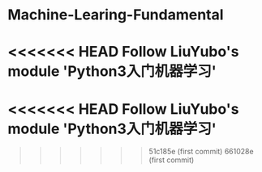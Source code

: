 # Machine-Learing-Fundamental
<<<<<<< HEAD
Follow LiuYubo's module 'Python3入门机器学习'
=======
<<<<<<< HEAD
Follow LiuYubo's module 'Python3入门机器学习'
=======
>>>>>>> 51c185e (first commit)
>>>>>>> 661028e (first commit)
